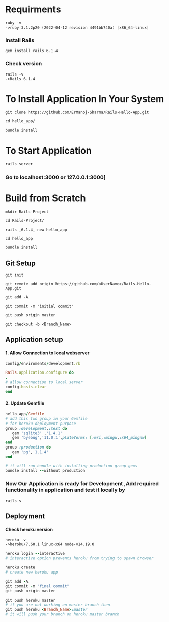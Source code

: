 # Requirments
```
ruby -v
->ruby 3.1.2p20 (2022-04-12 revision 4491bb740a) [x86_64-linux]
```
### Install Rails
```
gem install rails 6.1.4
```
### Check version 
```
rails -v
->Rails 6.1.4
```
# To Install Application In Your System
```
git clone https://github.com/ErManoj-Sharma/Rails-Hello-App.git
```
```
cd hello_app/
```
```
bundle install
``` 
# To Start Application
``` ruby
rails server
```
### Go to localhost:3000 or 127.0.0.1:3000]


# Build from Scratch
```
mkdir Rails-Project
```
```
cd Rails-Project/
```
```
rails _6.1.4_ new hello_app
```
```
cd hello_app
```
```
bundle install
```
## Git Setup
```
git init
```

```
git remote add origin https://github.com/<UserName>/Rails-Hello-App.git
```
```
git add -A
```
```
git commit -m "initial commit"
```
```
git push origin master
```
```
git checkout -b <Branch_Name>
```


## Application setup
#### 1. Allow Connection to local webserver
``` ruby
config/enviroments/development.rb

Rails.application.configure do
.
# allow connection to local server
config.hosts.clear
end
``` 
#### 2. Update Gemfile 
```ruby
hello_app/Gemfile
# add this two group in your Gemfile 
# for heroku deployment purpose
group :development,:test do 
   gem 'sqlite3' ,'1.4.1'
   gem 'byebug','11.0.1',plateforms: [:mri,:mingw,:x64_mingnw]
end
group :production do 
   gem 'pg','1.1.4'
end
```
```ruby
# it will run bundle with installing production group gems
bundle install --without production
```
### Now Our Application is ready for Development ,Add required functionality in application and test it locally by 
```
rails s
```
## Deployment
#### Check heroku version 
```
heroku -v
->heroku/7.60.1 linux-x64 node-v14.19.0
```
``` ruby
heroku login --interactive  
# interactive option prevents heroku from trying to spawn browser 
```
```ruby
heroku create
# create new heroku app
```
```ruby
git add -A
git commit -m "final commit"
git push origin master
```
```ruby
git push heroku master
# if you are not working on master branch then 
git push heroku <Branch_Name>:master
# it will push your branch on heroku master branch
```
